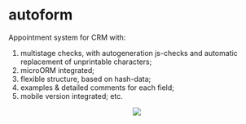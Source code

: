 # autoform
Appointment system for CRM with:
1. multistage checks, with autogeneration js-checks and automatic replacement of unprintable characters;
2. microORM integrated;
3. flexible structure, based on hash-data;
4. examples & detailed comments for each field;
5. mobile version integrated;
etc.

<p align="center">
<img src="https://s8.hostingkartinok.com/uploads/images/2017/11/caeae3bc4e1937ca4c7596107eef5725.png">
</p>
